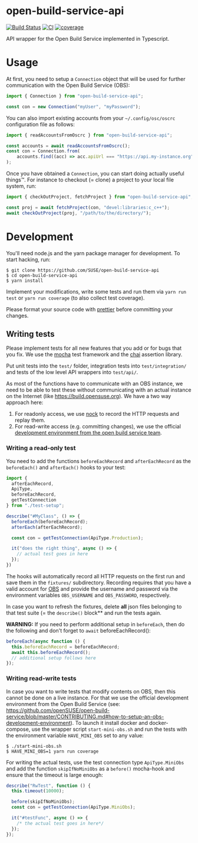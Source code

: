 # open-build-service-api

[![Build Status](https://travis-ci.org/SUSE/open-build-service-api.svg?branch=master)](https://travis-ci.org/SUSE/open-build-service-api)
[![CI](https://github.com/SUSE/open-build-service-api/workflows/CI/badge.svg)](https://github.com/SUSE/open-build-service-api/actions?query=workflow%3ACI)
[![coverage](https://codecov.io/gh/SUSE/open-build-service-api/branch/master/graphs/badge.svg?branch=master)](https://codecov.io/gh/SUSE/open-build-service-api)

API wrapper for the Open Build Service implemented in Typescript.


# Usage

At first, you need to setup a `Connection` object that will be used for further
communication with the Open Build Service (OBS):

``` typescript
import { Connection } from "open-build-service-api";

const con = new Connection("myUser", "myPassword");
```

You can also import existing accounts from your `~/.config/osc/oscrc`
configuration file as follows:
``` typescript
import { readAccountsFromOscrc } from "open-build-service-api";

const accounts = await readAccountsFromOscrc();
const con = Connection.from(
    accounts.find((acc) => acc.apiUrl === "https://api.my-instance.org")!
);
```

Once you have obtained a `Connection`, you can start doing actually useful
things™. For instance to checkout (= clone) a project to your local file system,
run:
```typescript
import { checkOutProject, fetchProject } from "open-build-service-api";

const proj = await fetchProject(con, "devel:libraries:c_c++");
await checkOutProject(proj, "/path/to/the/directory/");
```

# Development

You'll need node.js and the yarn package manager for development. To start
hacking, run:
```ShellSession
$ git clone https://github.com/SUSE/open-build-service-api
$ cd open-build-service-api
$ yarn install
```

Implement your modifications, write some tests and run them via `yarn run test`
or `yarn run coverage` (to also collect test coverage).

Please format your source code with [prettier](https://prettier.io/) before
committing your changes.


## Writing tests

Please implement tests for all new features that you add or for bugs that you
fix. We use the [mocha](https://mochajs.org/) test framework and
the [chai](https://www.chaijs.com/) assertion library.

Put unit tests into the `test/` folder, integration tests into
`test/integration/` and tests of the low level API wrappers into `test/api/`.

As most of the functions have to communicate with an OBS instance, we need to
be able to test these without communicating with an actual instance on the
Internet (like https://build.opensuse.org). We have a two way approach here:
1. For readonly access, we use [nock](https://github.com/nock/nock) to record
   the HTTP requests and replay them.
2. For read-write access (e.g. committing changes), we use the official
   [development environment from the open build service
   team](https://github.com/openSUSE/open-build-service/blob/master/CONTRIBUTING.md#how-to-setup-an-obs-development-environment).


### Writing a read-only test

You need to add the functions `beforeEachRecord` and `afterEachRecord` as the
`beforeEach()` and `afterEach()` hooks to your test:
```typescript
import {
  afterEachRecord,
  ApiType,
  beforeEachRecord,
  getTestConnection
} from "./test-setup";

describe("#MyClass", () => {
  beforeEach(beforeEachRecord);
  afterEach(afterEachRecord);

  const con = getTestConnection(ApiType.Production);

  it("does the right thing", async () => {
    // actual test goes in here
  });
})
```

The hooks will automatically record all HTTP requests on the first run and save
them in the `fixtures/` subdirectory. Recording requires that you have a valid
account for [OBS](https://build.opensuse.org) and provide the username and
password via the environment variables `OBS_USERNAME` and `OBS_PASSWORD`,
respectively.

In case you want to refresh the fixtures, delete **all** json files belonging to
that test suite (= the `describe()` block** and run the tests again.

**WARNING:** If you need to perform additional setup in `beforeEach`, then do
the following and don't forget to `await` beforeEachRecord():
```typescript
beforeEach(async function () {
  this.beforeEachRecord = beforeEachRecord;
  await this.beforeEachRecord();
  // additional setup follows here
});
```

### Writing read-write tests

In case you want to write tests that modify contents on OBS, then this cannot be
done on a live instance. For that we use the official development environment
from the Open Build Service (see:
https://github.com/openSUSE/open-build-service/blob/master/CONTRIBUTING.md#how-to-setup-an-obs-development-environment). To
launch it install docker and docker-compose, use the wrapper script
`start-mini-obs.sh` and run the tests with the environment variable
`HAVE_MINI_OBS` set to any value:
```ShellSession
$ ./start-mini-obs.sh
$ HAVE_MINI_OBS=1 yarn run coverage
```

For writing the actual tests, use the test connection type `ApiType.MiniObs` and
add the function `skipIfNoMiniObs` as a `before()` mocha-hook and ensure that
the timeout is large enough:

```typescript
describe("RwTest", function () {
  this.timeout(10000);

  before(skipIfNoMiniObs);
  const con = getTestConnection(ApiType.MiniObs);

  it("#testFunc", async () => {
    /* the actual test goes in here*/
  });
});
```
